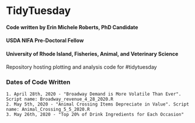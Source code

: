 # TidyTuesday
#### Code written by Erin Michele Roberts, PhD Candidate
#### USDA NIFA Pre-Doctoral Fellow
#### University of Rhode Island, Fisheries, Animal, and Veterinary Science

Repository hosting plotting and analysis code for #tidytuesday

### Dates of Code Written

	1. April 28th, 2020 - "Broadway Demand is More Volatile Than Ever". Script name: Broadway_revenue_4_28_2020.R
	2. May 5th, 2020 - "Animal Crossing Items Depreciate in Value". Script name: Animal_Crossing_5_5_2020.R
	3. May 26th, 2020 - "Top 20% of Drink Ingredients for Each Occasion"

